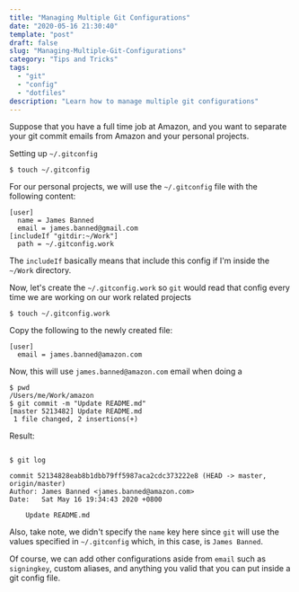 ```yaml
---
title: "Managing Multiple Git Configurations"
date: "2020-05-16 21:30:40"
template: "post"
draft: false
slug: "Managing-Multiple-Git-Configurations"
category: "Tips and Tricks"
tags:
  - "git"
  - "config"
  - "dotfiles"
description: "Learn how to manage multiple git configurations"
---
```


Suppose that you have a full time job at Amazon, and you want to separate
your git commit emails from Amazon and your personal projects.

Setting up `~/.gitconfig`

```shell
$ touch ~/.gitconfig
```

For our personal projects, we will use the `~/.gitconfig` file with the following
content:

```shell
[user]
  name = James Banned
  email = james.banned@gmail.com
[includeIf "gitdir:~/Work"]
  path = ~/.gitconfig.work
```

The `includeIf` basically means that include this config if I'm inside
the `~/Work` directory.


Now, let's create the `~/.gitconfig.work` so `git` would read that config every
time we are working on our work related projects

```shell
$ touch ~/.gitconfig.work
```

Copy the following to the newly created file:
```shell
[user]
  email = james.banned@amazon.com
```

Now, this will use `james.banned@amazon.com` email when doing a

```shell
$ pwd
/Users/me/Work/amazon
$ git commit -m "Update README.md"
[master 5213482] Update README.md
 1 file changed, 2 insertions(+)
```

Result:

```shell

$ git log

commit 52134828eab8b1dbb79ff5987aca2cdc373222e8 (HEAD -> master, origin/master)
Author: James Banned <james.banned@amazon.com>
Date:   Sat May 16 19:34:43 2020 +0800

    Update README.md
```

Also, take note, we didn't specify the `name` key here since `git` will use the values
specified in `~/.gitconfig` which, in this case, is `James Banned`.

Of course, we can add other configurations aside from `email` such as `signingkey`,
custom aliases, and anything you valid that you can put inside a git config file.
